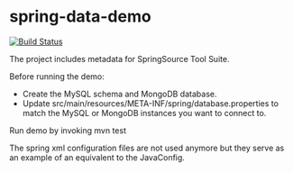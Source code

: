 spring-data-demo
================

[![Build Status](https://travis-ci.org/corneil/spring-data-demo.png?branch=master)](https://travis-ci.org/corneil/spring-data-demo)

The project includes metadata for SpringSource Tool Suite.

Before running the demo:

  * Create the MySQL schema and MongoDB database.
  * Update src/main/resources/META-INF/spring/database.properties to match the MySQL or MongoDB instances you want to connect to.

Run demo by invoking mvn test

The spring xml configuration files are not used anymore but they serve as an example of an equivalent to the JavaConfig.

